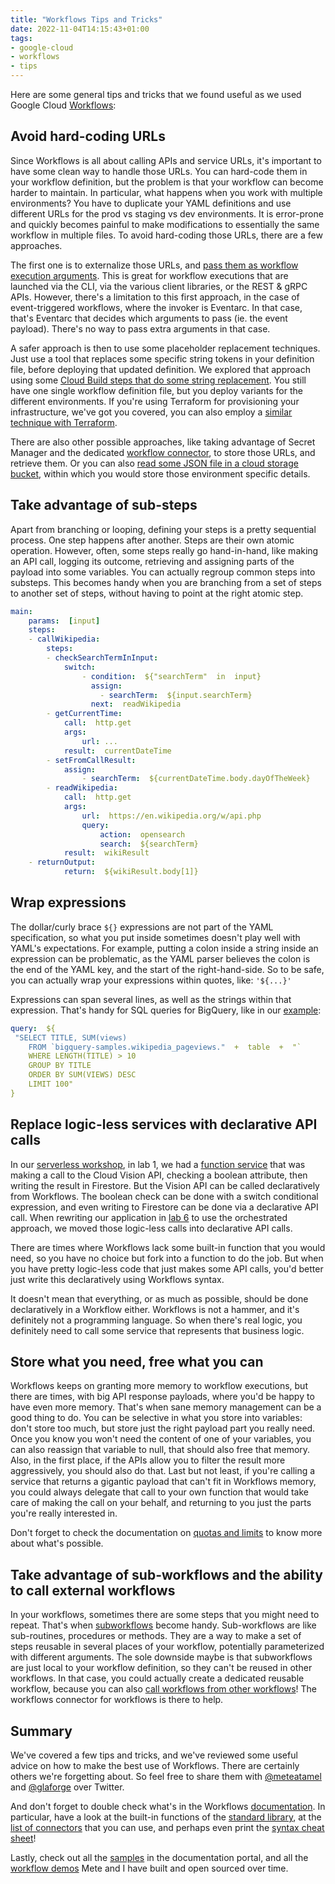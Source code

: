 ```yaml
---
title: "Workflows Tips and Tricks"
date: 2022-11-04T14:15:43+01:00
tags:
- google-cloud
- workflows
- tips
---
```


Here are some general tips and tricks that we found useful as we used Google Cloud [Workflows](https://cloud.google.com/workflows):

## Avoid hard-coding URLs

Since Workflows is all about calling APIs and service URLs, it's important to have some clean way to handle those URLs. 
You can hard-code them in your workflow definition, but the problem is that your workflow can become harder to maintain. 
In particular, what happens when you work with multiple environments? 
You have to duplicate your YAML definitions and use different URLs for the prod vs staging vs dev environments. 
It is error-prone and quickly becomes painful to make modifications to essentially the same workflow in multiple files. 
To avoid hard-coding those URLs, there are a few approaches.

The first one is to externalize those URLs, and 
[pass them as workflow execution arguments](https://github.com/GoogleCloudPlatform/workflows-demos/tree/master/multi-env-deployment#option-1-use-urls-as-runtime-arguments). 
This is great for workflow executions that are launched via the CLI, via the various client libraries, or the REST & gRPC APIs. 
However, there's a limitation to this first approach, in the case of event-triggered workflows, where the invoker is Eventarc. 
In that case, that's Eventarc that decides which arguments to pass (ie. the event payload). 
There's no way to pass extra arguments in that case.

A safer approach is then to use some placeholder replacement techniques. 
Just use a tool that replaces some specific string tokens in your definition file, before deploying that updated definition. 
We explored that approach using some 
[Cloud Build steps that do some string replacement](https://github.com/GoogleCloudPlatform/workflows-demos/tree/master/multi-env-deployment#option-2-use-cloud-build-to-deploy-multiple-versions). 
You still have one single workflow definition file, but you deploy variants for the different environments. 
If you're using Terraform for provisioning your infrastructure, we've got you covered, you can also employ a 
[similar technique with Terraform](https://github.com/GoogleCloudPlatform/workflows-demos/tree/master/multi-env-deployment#option-3-use-terraform-to-deploy-multiple-versions).

There are also other possible approaches, like taking advantage of Secret Manager and the dedicated 
[workflow connector](https://cloud.google.com/workflows/docs/reference/googleapis/secretmanager/Overview), 
to store those URLs, and retrieve them. Or you can also 
[read some JSON file in a cloud storage bucket](https://github.com/GoogleCloudPlatform/workflows-demos/tree/master/gcs-read-write-json#load-environment-specific-variables-from-a-json-file-in-gcs), 
within which you would store those environment specific details.

## Take advantage of sub-steps

Apart from branching or looping, defining your steps is a pretty sequential process. One step happens after another. 
Steps are their own atomic operation. 
However, often, some steps really go hand-in-hand, like making an API call, logging its outcome, retrieving and assigning parts of the payload into some variables. 
You can actually regroup common steps into substeps. This becomes handy when you are branching from a set of steps to another set of steps, without having to point at the right atomic step.

```yaml
main:
    params:  [input]
    steps:
    - callWikipedia:
        steps:
        - checkSearchTermInInput:
            switch:
                - condition:  ${"searchTerm"  in  input}
                  assign:
                    - searchTerm:  ${input.searchTerm}
                  next:  readWikipedia
        - getCurrentTime:
            call:  http.get
            args:
                url: ...
            result:  currentDateTime
        - setFromCallResult:
            assign:
                - searchTerm:  ${currentDateTime.body.dayOfTheWeek}
        - readWikipedia:
            call:  http.get
            args:
                url:  https://en.wikipedia.org/w/api.php
                query:
                    action:  opensearch
                    search:  ${searchTerm}
            result:  wikiResult
    - returnOutput:
            return:  ${wikiResult.body[1]}
```

## Wrap expressions

The dollar/curly brace `${}` expressions are not part of the YAML specification, so what you put inside sometimes doesn't play well with YAML's expectations. 
For example, putting a colon inside a string inside an expression can be problematic, as the YAML parser believes the colon is the end of the YAML key, and the start of the right-hand-side. 
So to be safe, you can actually wrap your expressions within quotes, like: `'${...}'`

Expressions can span several lines, as well as the strings within that expression. 
That's handy for SQL queries for BigQuery, like in our [example](https://github.com/GoogleCloudPlatform/workflows-demos/tree/master/bigquery-parallel):

```yaml
query:  ${
 "SELECT TITLE, SUM(views)
    FROM `bigquery-samples.wikipedia_pageviews."  +  table  +  "`
    WHERE LENGTH(TITLE) > 10
    GROUP BY TITLE
    ORDER BY SUM(VIEWS) DESC
    LIMIT 100"
}
```

## Replace logic-less services with declarative API calls

In our [serverless workshop](https://github.com/GoogleCloudPlatform/serverless-photosharing-workshop/), in lab 1, 
we had a [function service](https://github.com/GoogleCloudPlatform/serverless-photosharing-workshop/blob/master/functions/image-analysis/nodejs/index.js#L19) 
that was making a call to the Cloud Vision API, checking a boolean attribute, then writing the result in Firestore. 
But the Vision API can be called declaratively from Workflows. 
The boolean check can be done with a switch conditional expression, and even writing to Firestore can be done via a declarative API call. 
When rewriting our application in [lab 6](https://github.com/GoogleCloudPlatform/serverless-photosharing-workshop/blob/master/workflows/workflows.yaml#L33) 
to use the orchestrated approach, we moved those logic-less calls into declarative API calls.

There are times where Workflows lack some built-in function that you would need, so you have no choice but fork into a function to do the job. 
But when you have pretty logic-less code that just makes some API calls, you'd better just write this declaratively using Workflows syntax.

It doesn't mean that everything, or as much as possible, should be done declaratively in a Workflow either. 
Workflows is not a hammer, and it's definitely not a programming language. 
So when there's real logic, you definitely need to call some service that represents that business logic.

## Store what you need, free what you can

Workflows keeps on granting more memory to workflow executions, but there are times, with big API response payloads, where you'd be happy to have even more memory. 
That's when sane memory management can be a good thing to do. 
You can be selective in what you store into variables: don't store too much, but store just the right payload part you really need.
Once you know you won't need the content of one of your variables, you can also reassign that variable to null, that should also free that memory. 
Also, in the first place, if the APIs allow you to filter the result more aggressively, you should also do that. 
Last but not least, if you're calling a service that returns a gigantic payload that can't fit in Workflows memory, 
you could always delegate that call to your own function that would take care of making the call on your behalf, and returning to you just the parts you're really interested in.

Don't forget to check the documentation on [quotas and limits](https://cloud.google.com/workflows/quotas) to know more about what's possible.

## Take advantage of sub-workflows and the ability to call external workflows

In your workflows, sometimes there are some steps that you might need to repeat. 
That's when [subworkflows](https://cloud.google.com/workflows/docs/reference/syntax/subworkflows) become handy. 
Sub-workflows are like sub-routines, procedures or methods. 
They are a way to make a set of steps reusable in several places of your workflow, potentially parameterized with different arguments. 
The sole downside maybe is that subworkflows are just local to your workflow definition, so they can't be reused in other workflows. 
In that case, you could actually create a dedicated reusable workflow, because you can also 
[call workflows from other workflows](https://cloud.google.com/workflows/docs/reference/googleapis/workflowexecutions/Overview)! The workflows connector for workflows is there to help.

## Summary

We've covered a few tips and tricks, and we've reviewed some useful advice on how to make the best use of Workflows. 
There are certainly others we're forgetting about. 
So feel free to share them with [@meteatamel](https://twitter.com/meteatamel) and [@glaforge](https://twitter.com/glaforge) over Twitter.

And don't forget to double check what's in the Workflows [documentation](https://cloud.google.com/workflows/docs). 
In particular, have a look at the built-in functions of the [standard library](https://cloud.google.com/workflows/docs/reference/stdlib/overview), 
at the [list of connectors](https://cloud.google.com/workflows/docs/reference/googleapis) that you can use, 
and perhaps even print the [syntax cheat sheet](https://cloud.google.com/workflows/docs/reference/syntax/syntax-cheat-sheet)!

Lastly, check out all the [samples](https://cloud.google.com/workflows/docs/samples) in the documentation portal, 
and all the [workflow demos](https://github.com/GoogleCloudPlatform/workflows-demos) Mete and I have built and open sourced over time.
